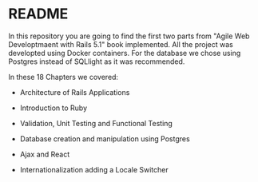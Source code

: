 # README

In this repository you are going to find the first two parts from "Agile Web Developtmaent with Rails 5.1" book implemented. All the project was developted using Docker containers. For the database we chose using Postgres instead of SQLlight as it was recommended.

In these 18 Chapters we covered:

* Architecture of Rails Applications

* Introduction to Ruby

* Validation, Unit Testing and Functional Testing

* Database creation and manipulation using Postgres

* Ajax and React

* Internationalization adding a Locale Switcher


